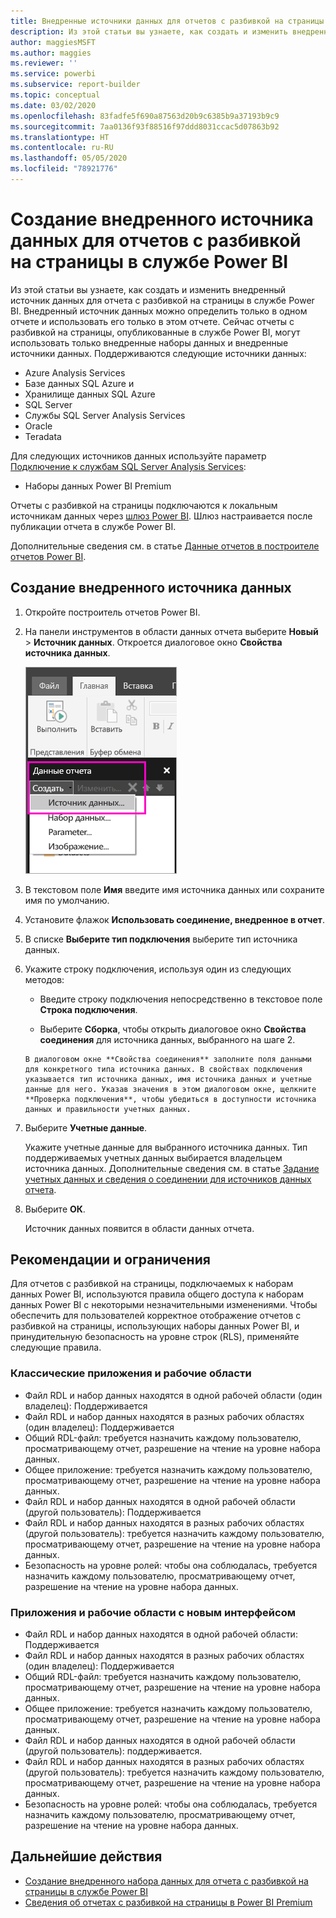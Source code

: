 ```yaml
---
title: Внедренные источники данных для отчетов с разбивкой на страницы в службе Power BI
description: Из этой статьи вы узнаете, как создать и изменить внедренный источник данных в отчете с разбивкой на страницы в службе Power BI.
author: maggiesMSFT
ms.author: maggies
ms.reviewer: ''
ms.service: powerbi
ms.subservice: report-builder
ms.topic: conceptual
ms.date: 03/02/2020
ms.openlocfilehash: 83fadfe5f690a87563d20b9c6385b9a37193b9c9
ms.sourcegitcommit: 7aa0136f93f88516f97ddd8031ccac5d07863b92
ms.translationtype: HT
ms.contentlocale: ru-RU
ms.lasthandoff: 05/05/2020
ms.locfileid: "78921776"
---
```

# <a name="create-an-embedded-data-source-for-paginated-reports-in-the-power-bi-service"></a>Создание внедренного источника данных для отчетов с разбивкой на страницы в службе Power BI

Из этой статьи вы узнаете, как создать и изменить внедренный источник данных для отчета с разбивкой на страницы в службе Power BI. Внедренный источник данных можно определить только в одном отчете и использовать его только в этом отчете. Сейчас отчеты с разбивкой на страницы, опубликованные в службе Power BI, могут использовать только внедренные наборы данных и внедренные источники данных. Поддерживаются следующие источники данных:

- Azure Analysis Services
- Базе данных SQL Azure и 
- Хранилище данных SQL Azure
- SQL Server
- Службы SQL Server Analysis Services
- Oracle 
- Teradata 

Для следующих источников данных используйте параметр [Подключение к службам SQL Server Analysis Services](../service-premium-connect-tools.md):

- Наборы данных Power BI Premium

Отчеты с разбивкой на страницы подключаются к локальным источникам данных через [шлюз Power BI](../service-gateway-onprem.md). Шлюз настраивается после публикации отчета в службе Power BI.

Дополнительные сведения см. в статье [Данные отчетов в построителе отчетов Power BI](report-builder-data.md).

## <a name="create-an-embedded-data-source"></a>Создание внедренного источника данных
  
1. Откройте построитель отчетов Power BI.

1. На панели инструментов в области данных отчета выберите **Новый** > **Источник данных**. Откроется диалоговое окно **Свойства источника данных**.

    ![Новый источник данных](media/paginated-reports-embedded-data-source/power-bi-paginated-new-data-source.png)
  
2.  В текстовом поле **Имя** введите имя источника данных или сохраните имя по умолчанию.  
  
3.  Установите флажок **Использовать соединение, внедренное в отчет**.  
  
1.  В списке **Выберите тип подключения** выберите тип источника данных. 

1.  Укажите строку подключения, используя один из следующих методов:  
  
    -   Введите строку подключения непосредственно в текстовое поле **Строка подключения**. 
  
     -   Выберите **Сборка**, чтобы открыть диалоговое окно **Свойства соединения** для источника данных, выбранного на шаге 2.  
  
        В диалоговом окне **Свойства соединения** заполните поля данными для конкретного типа источника данных. В свойствах подключения указывается тип источника данных, имя источника данных и учетные данные для него. Указав значения в этом диалоговом окне, щелкните **Проверка подключения**, чтобы убедиться в доступности источника данных и правильности учетных данных.  
  
4.  Выберите **Учетные данные**.  
  
     Укажите учетные данные для выбранного источника данных. Тип поддерживаемых учетных данных выбирается владельцем источника данных. Дополнительные сведения см. в статье [Задание учетных данных и сведения о соединении для источников данных отчета](https://docs.microsoft.com/sql/reporting-services/report-data/specify-credential-and-connection-information-for-report-data-sources).
  
5.  Выберите **ОК**.  
  
     Источник данных появится в области данных отчета.  
     
## <a name="limitations-and-considerations"></a>Рекомендации и ограничения

Для отчетов с разбивкой на страницы, подключаемых к наборам данных Power BI, используются правила общего доступа к наборам данных Power BI с некоторыми незначительными изменениями.  Чтобы обеспечить для пользователей корректное отображение отчетов с разбивкой на страницы, использующих наборы данных Power BI, и принудительную безопасность на уровне строк (RLS), применяйте следующие правила.

### <a name="classic-apps-and-workspaces"></a>Классические приложения и рабочие области

- Файл RDL и набор данных находятся в одной рабочей области (один владелец): Поддерживается
- Файл RDL и набор данных находятся в разных рабочих областях (один владелец): Поддерживается
- Общий RDL-файл: требуется назначить каждому пользователю, просматривающему отчет, разрешение на чтение на уровне набора данных.
- Общее приложение: требуется назначить каждому пользователю, просматривающему отчет, разрешение на чтение на уровне набора данных.
- Файл RDL и набор данных находятся в одной рабочей области (другой пользователь): Поддерживается
- Файл RDL и набор данных находятся в разных рабочих областях (другой пользователь): требуется назначить каждому пользователю, просматривающему отчет, разрешение на чтение на уровне набора данных.
- Безопасность на уровне ролей: чтобы она соблюдалась, требуется назначить каждому пользователю, просматривающему отчет, разрешение на чтение на уровне набора данных.

### <a name="new-experience-apps-and-workspaces"></a>Приложения и рабочие области с новым интерфейсом

- Файл RDL и набор данных находятся в одной рабочей области: Поддерживается
- Файл RDL и набор данных находятся в разных рабочих областях (один владелец): Поддерживается
- Общий RDL-файл: требуется назначить каждому пользователю, просматривающему отчет, разрешение на чтение на уровне набора данных.
- Общее приложение: требуется назначить каждому пользователю, просматривающему отчет, разрешение на чтение на уровне набора данных.
- Файл RDL и набор данных находятся в одной рабочей области (другой пользователь): поддерживается.
- Файл RDL и набор данных находятся в разных рабочих областях (другой пользователь): требуется назначить каждому пользователю, просматривающему отчет, разрешение на чтение на уровне набора данных.
- Безопасность на уровне ролей: чтобы она соблюдалась, требуется назначить каждому пользователю, просматривающему отчет, разрешение на чтение на уровне набора данных.

## <a name="next-steps"></a>Дальнейшие действия

- [Создание внедренного набора данных для отчета с разбивкой на страницы в службе Power BI](paginated-reports-create-embedded-dataset.md)
- [Сведения об отчетах с разбивкой на страницы в Power BI Premium](paginated-reports-report-builder-power-bi.md)
